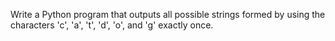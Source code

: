 Write a Python program that outputs all possible strings formed by using
the characters 'c', 'a', 't', 'd', 'o', and 'g' exactly once.